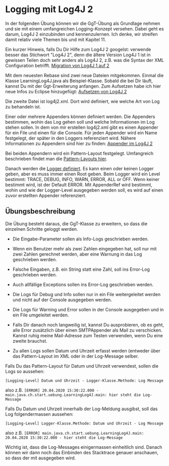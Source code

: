 # Logging mit Log4J 2 #

In der folgenden Übung können wir die GgT-Übung als Grundlage nehmen und sie mit einem umfangreichen Logging-Konzept versehen.
Dabei geht es darum, Log4J 2 einzubinden und kennenzulernen. Ich denke, wir streifen damit relativ viele Themen bis und mit Kapitel 11.

Ein kurzer Hinweis, falls Du Dir Hilfe zum Log4J 2 googelst: verwende besser das Stichwort "Log4J 2", denn die ältere Version Log4J 1 ist in gewissen Teilen doch sehr anders als Log4J 2, z.B. was die Syntax der XML Configuration betrifft. [Migration von Log4J 1 auf 2](https://logging.apache.org/log4j/log4j-2.2/manual/migration.html)

Mit dem neuesten Rebase sind zwei neue Dateien mitgekommen. Einmal die Klasse LearningLog4J.java als Beispiel-Klasse. Sobald die bei Dir läuft, kannst Du mit der Ggt-Erweiterung anfangen. Zum Aufsetzen habe ich hier neue Infos zu Eclipse hinzugefügt: [Aufsetzen von Log4J 2](../../Eclipse/Addlog4jLib.md)

Die zweite Datei ist log4j2.xml. Dort wird definiert, wie welche Art von Log zu behandeln ist.

Einer oder mehrere Appenders können definiert werden. Die Appenders bestimmen, wohin das Log gehen soll und welche Informationen im Log stehen sollen. In dem von mir erstellen log4j2.xml gibt es einen Appender für ein File und einen für die Console. Für jeden Appender wird ein Name festgelegt, der später in den Loggers referenziert wird. Nähere Informationen zu Appendern sind hier zu finden: [Appender im Log4J 2](https://logging.apache.org/log4j/2.x/manual/appenders.html)

Bei beiden Appendern wird ein Pattern-Layout festgelegt. Umfangreich beschrieben findet man die [Pattern-Layouts hier](https://logging.apache.org/log4j/2.x/manual/layouts.html).

Danach werden die [Logger definiert](https://logging.apache.org/log4j/2.x/manual/configuration.html#Loggers).
Es kann einen oder keinen Logger geben, aber es muss immer einen Root geben.
Beim Logger wird ein Level bestimmt: TRACE, DEBUG, INFO, WARN, ERROR, ALL or OFF. Wenn keiner bestimmt wird, ist der Default ERROR.
Mit AppenderRef wird bestimmt, wohin und wie der Logger-Level ausgegeben werden soll, es wird auf einen zuvor erstellten Appender referenziert.


## Übungsbeschreibung ##

Die Übung besteht daraus, die GgT-Klasse zu erweitern, so dass die einzelnen Schritte geloggt werden. 

- Die Eingabe-Parameter sollen als Info-Logs geschrieben werden.
- Wenn ein Benutzer mehr als zwei Zahlen eingegeben hat, soll nur mit zwei Zahlen gerechnet werden, aber eine Warnung in das Log geschrieben werden.
- Falsche Eingaben, z.B. ein String statt eine Zahl, soll ins Error-Log geschrieben werden.
- Auch allfällige Exceptions sollen ins Error-Log geschrieben werden.

- Die Logs für Debug und Info sollen nur in ein File weitergeleitet werden und nicht auf der Console ausgegeben werden.
- Die Logs für Warning und Error sollen in der Console ausgegeben und in ein File umgeleitet werden.
- Falls Dir danach noch langweilig ist, kannst Du ausprobieren, ob es geht, alle Error zusätzlich über einen SMTPAppender als Mail zu verschicken. Kannst ruhig meine Mail-Adresse zum Testen verwenden, wenn Du eine zweite brauchst.

- Zu allen Logs sollen Datum und Uhrzeit erfasst werden (entweder über das Pattern-Layout im XML oder in der Log-Message selber. 


Falls Du das Pattern-Layout für Datum und Uhrzeit verwendest, sollen die Logs so aussehen:

`[Logging-Level] Datum und Uhrzeit - Logger-Klasse.Methode: Log Message`

also z.B. `[ERROR] 20.04.2020 15:30:22.000 - main.java.ch.start.uebung.LearningLog4J.main: hier steht die Log-Message`

Falls Du Datum und Uhrzeit innerhalb der Log-Meldung ausgibst, soll das Log folgendermassen aussehen:

`[Logging-Level] Logger-Klasse.Methode: Datum und Uhrzeit - Log Message`

also z.B. `[ERROR] main.java.ch.start.uebung.LearningLog4J.main: 20.04.2020 15:30:22.000 - hier steht die Log-Message`

Wichtig ist, dass die Log-Messages einigermassen einheitlich sind. Danach können wir dann noch das Einbinden des Stacktrace genauer anschauen, so dass der mit ausgegeben wird.
